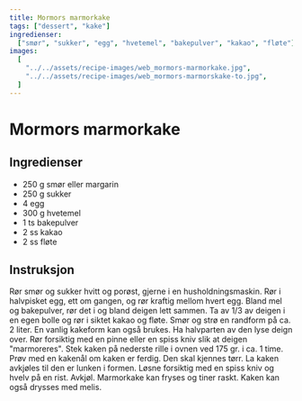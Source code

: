 ```yaml
---
title: Mormors marmorkake
tags: ["dessert", "kake"]
ingredienser:
  ["smør", "sukker", "egg", "hvetemel", "bakepulver", "kakao", "fløte"]
images:
  [
    "../../assets/recipe-images/web_mormors-marmorkake.jpg",
    "../../assets/recipe-images/web_mormors-marmorskake-to.jpg",
  ]
---
```


# Mormors marmorkake

## Ingredienser

- 250 g smør eller margarin
- 250 g sukker
- 4 egg
- 300 g hvetemel
- 1 ts bakepulver
- 2 ss kakao
- 2 ss fløte

## Instruksjon

Rør smør og sukker hvitt og porøst, gjerne i en husholdningsmaskin. Rør i halvpisket egg, ett om gangen, og rør kraftig mellom hvert egg. Bland mel og bakepulver, rør det i og bland deigen lett sammen. Ta av 1/3 av deigen i en egen bolle og rør i siktet kakao og fløte. Smør og strø en randform på ca. 2 liter. En vanlig kakeform kan også brukes. Ha halvparten av den lyse deign over. Rør forsiktig med en pinne eller en spiss kniv slik at deigen "marmoreres". Stek kaken på nederste rille i ovnen ved 175 gr. i ca. 1 time. Prøv med en kakenål om kaken er ferdig. Den skal kjennes tørr. La kaken avkjøles til den er lunken i formen. Løsne forsiktig med en spiss kniv og hvelv på en rist. Avkjøl. Marmorkake kan fryses og tiner raskt. Kaken kan også drysses med melis.
